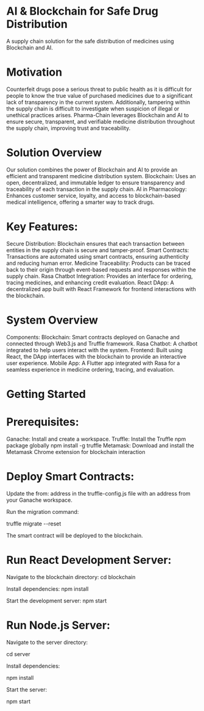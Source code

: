 # AI & Blockchain for Safe Drug Distribution
A supply chain solution for the safe distribution of medicines using Blockchain and AI.

# Motivation
Counterfeit drugs pose a serious threat to public health as it is difficult for people to know the true value of purchased medicines due to a significant lack of transparency in the current system. Additionally, tampering within the supply chain is difficult to investigate when suspicion of illegal or unethical practices arises.
Pharma-Chain leverages Blockchain and AI to ensure secure, transparent, and verifiable medicine distribution throughout the supply chain, improving trust and traceability.

# Solution Overview
Our solution combines the power of Blockchain and AI to provide an efficient and transparent medicine distribution system.
Blockchain: Uses an open, decentralized, and immutable ledger to ensure transparency and traceability of each transaction in the supply chain.
AI in Pharmacology: Enhances customer service, loyalty, and access to blockchain-based medical intelligence, offering a smarter way to track drugs.

# Key Features:
Secure Distribution: Blockchain ensures that each transaction between entities in the supply chain is secure and tamper-proof.
Smart Contracts: Transactions are automated using smart contracts, ensuring authenticity and reducing human error.
Medicine Traceability: Products can be traced back to their origin through event-based requests and responses within the supply chain.
Rasa Chatbot Integration: Provides an interface for ordering, tracing medicines, and enhancing credit evaluation.
React DApp: A decentralized app built with React Framework for frontend interactions with the blockchain.

# System Overview
Components:
Blockchain: Smart contracts deployed on Ganache and connected through Web3.js and Truffle framework.
Rasa Chatbot: A chatbot integrated to help users interact with the system.
Frontend: Built using React, the DApp interfaces with the blockchain to provide an interactive user experience.
Mobile App: A Flutter app integrated with Rasa for a seamless experience in medicine ordering, tracing, and evaluation.

# Getting Started
# Prerequisites:
Ganache: Install and create a workspace.
Truffle: Install the Truffle npm package globally
npm install -g truffle
Metamask: Download and install the Metamask Chrome extension for blockchain interaction

# Deploy Smart Contracts:
Update the from: address in the truffle-config.js file with an address from your Ganache workspace.

Run the migration command:

truffle migrate --reset

The smart contract will be deployed to the blockchain.

# Run React Development Server:
Navigate to the blockchain directory:
cd blockchain

Install dependencies:
npm install

Start the development server:
npm start

# Run Node.js Server:
Navigate to the server directory:

cd server

Install dependencies:

npm install

Start the server:

npm start
